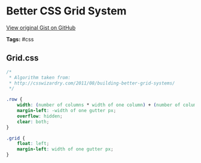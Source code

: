 # Better CSS Grid System 

[View original Gist on GitHub](https://gist.github.com/Integralist/1213445)

**Tags:** #css

## Grid.css

```css
/*
 * Algorithm taken from: 
 * http://csswizardry.com/2011/08/building-better-grid-systems/
 */

.row {
	width: (number of columns * width of one column) + (number of columns * width of one gutter) px;
	margin-left: -width of one gutter px;
	overflow: hidden;
	clear: both;
}

.grid {
	float: left;
	margin-left: width of one gutter px;
}
```

